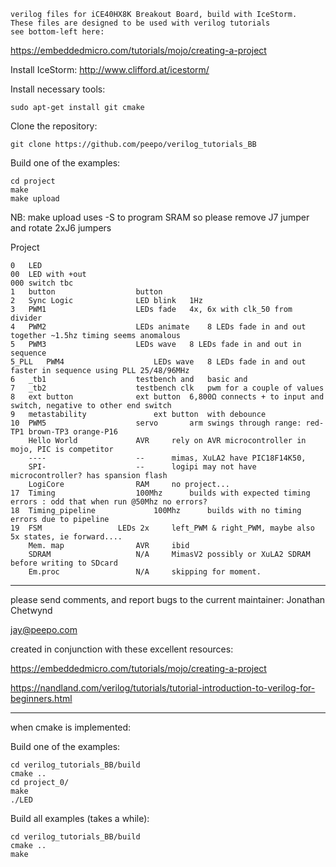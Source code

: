 	verilog files for iCE40HX8K Breakout Board, build with IceStorm.
	These files are designed to be used with verilog tutorials
	see bottom-left here:
	
https://embeddedmicro.com/tutorials/mojo/creating-a-project

Install IceStorm: http://www.clifford.at/icestorm/

Install necessary tools:

    sudo apt-get install git cmake 

Clone the repository:

    git clone https://github.com/peepo/verilog_tutorials_BB

Build one of the examples:

    cd project
    make
    make upload

NB: make upload uses -S to program SRAM so please remove J7 jumper and rotate 2xJ6 jumpers


Project

	0	LED
	00	LED with +out
	000	switch tbc
	1	button					button
	2	Sync Logic				LED blink	1Hz
	3	PWM1					LEDs fade	4x, 6x with clk_50 from divider
	4	PWM2					LEDs animate 	8 LEDs fade in and out together ~1.5hz timing seems anomalous
	5	PWM3					LEDs wave	8 LEDs fade in and out in sequence
	5_PLL	PWM4					LEDs wave	8 LEDs fade in and out faster in sequence using PLL 25/48/96MHz
	6	_tb1					testbench and	basic and 
	7	_tb2					testbench clk	pwm for a couple of values
	8	ext button				ext button	6,800Ω connects + to input and switch, negative to other end switch
	9	metastability				ext button	with debounce
	10	PWM5					servo		arm swings through range: red-TP1 brown-TP3 orange-P16
		Hello World				AVR		rely on AVR microcontroller in mojo, PIC is competitor
		----					--		mimas, XuLA2 have PIC18F14K50, 
		SPI-					--		logipi may not have microcontroller? has spansion flash
		LogiCore				RAM		no project...
	17	Timing					100Mhz		builds with expected timing errors : odd that when run @50Mhz no errors?
	18	Timing_pipeline				100Mhz		builds with no timing errors due to pipeline
	19	FSM					LEDs 2x		left_PWM & right_PWM, maybe also 5x states, ie forward....
		Mem. map				AVR		ibid
		SDRAM					N/A		MimasV2	possibly or XuLA2 SDRAM before writing to SDcard
		Em.proc					N/A		skipping for moment.

---

please send comments, and report bugs to the current maintainer: Jonathan Chetwynd

jay@peepo.com

created in conjunction with these excellent resources:

https://embeddedmicro.com/tutorials/mojo/creating-a-project

https://nandland.com/verilog/tutorials/tutorial-introduction-to-verilog-for-beginners.html

---

when cmake is implemented:

Build one of the examples:

    cd verilog_tutorials_BB/build
    cmake ..
    cd project_0/
    make
    ./LED

Build all examples (takes a while):

    cd verilog_tutorials_BB/build
    cmake ..
    make
